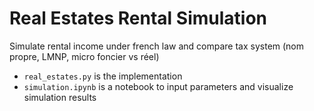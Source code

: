 # Real Estates Rental Simulation

Simulate rental income under french law and compare tax system (nom propre, LMNP, micro foncier vs réel)

- `real_estates.py` is the implementation
- `simulation.ipynb` is a notebook to input parameters and visualize simulation results